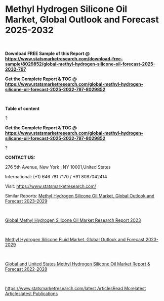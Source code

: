 <h1>Methyl Hydrogen Silicone Oil Market, Global Outlook and Forecast 2025-2032</h1><br/><p><strong>Download FREE Sample of this Report @ <a href="https://www.statsmarketresearch.com/download-free-sample/8029852/global-methyl-hydrogen-silicone-oil-forecast-2025-2032-797">https://www.statsmarketresearch.com/download-free-sample/8029852/global-methyl-hydrogen-silicone-oil-forecast-2025-2032-797</a></strong></p>
 
 
 
 <div><b>Get the Complete Report & TOC @ <a href="https://www.statsmarketresearch.com/global-methyl-hydrogen-silicone-oil-forecast-2025-2032-797-8029852">https://www.statsmarketresearch.com/global-methyl-hydrogen-silicone-oil-forecast-2025-2032-797-8029852</a></b></div>
 
 
 
 <p><br />
 
 <b>Table of content</b></p>
 
 
 
 <p>? </p>
 
 
 
 <div><b>Get the Complete Report & TOC @ <a href="https://www.statsmarketresearch.com/global-methyl-hydrogen-silicone-oil-forecast-2025-2032-797-8029852">https://www.statsmarketresearch.com/global-methyl-hydrogen-silicone-oil-forecast-2025-2032-797-8029852</a></b></div>
 
 
 
 <p>? </p>
 
 
 
 <p><b>CONTACT US:</b><br />
 
 276 5th Avenue, New York , NY 10001,United States<br />
 
 International: (+1) 646 781 7170 / +91 8087042414<br />
 
 Visit: <a href="https://www.statsmarketresearch.com/">https://www.statsmarketresearch.com/</a><br />
 
 Similar Reports: <a href="https://www.statsmarketresearch.com/global-methyl-hydrogen-silicone-oil-forecast-2025-2032-797-8029852">Methyl Hydrogen Silicone Oil Market, Global Outlook and Forecast 2023-2029</a><br />
 
 <br />
 
 <a href="https://www.statsmarketresearch.com/global-methyl-hydrogen-silicone-oil-forecast-2025-2032-797-8029852">Global Methyl Hydrogen Silicone Oil Market Research Report 2023</a><br />
 
 <br />
 
 <a href="https://www.statsmarketresearch.com/global-methyl-hydrogen-silicone-oil-forecast-2025-2032-797-8029852">Methyl Hydrogen Silicone Fluid Market, Global Outlook and Forecast 2023-2029</a><br />
 
 <br />
 
 <a href="https://www.statsmarketresearch.com/global-methyl-hydrogen-silicone-oil-forecast-2025-2032-797-8029852">Global and United States Methyl Hydrogen Silicone Oil Market Report & Forecast 2022-2028</a><br />
 
 <br />
 
 <a href="https://gyeongbokgung.com">https://www.statsmarketresearch.com/</a><a href="https://hallyeomaritime.com">latest Articles</a><a href="https://jingwansa.com">Read More</a><a href="https://nguoiviet.jp/">latest Articles</a><a href="https://www.intelmarketresearch.com/">latest Publications</a></p>